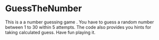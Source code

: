 # GuessTheNumber
This is a a number guessing game .
You have to guess a random number between 1 to 30 within 5 attempts. The code also provides you hints for taking calculated guess.
Have fun playing it.

